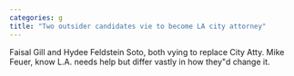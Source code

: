 ```yaml
---
categories: g
title: "Two outsider candidates vie to become LA city attorney"
---
```

Faisal Gill and Hydee Feldstein Soto, both vying to replace City Atty. Mike Feuer, know L.A. needs help but differ vastly in how they"d change it. 
